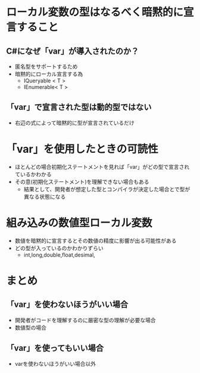 # ローカル変数の型はなるべく暗黙的に宣言すること

## C#になぜ「var」が導入されたのか？
- 匿名型をサポートするため
- 暗黙的にローカル宣言する為
    - IQueryable < T > 
    - IEnumerable< T >

## 「var」で宣言された型は動的型ではない
- 右辺の式によって暗黙的に型が宣言されているだけ

# 「var」を使用したときの可読性
- ほとんどの場合初期化ステートメントを見れば「var」がどの型で宣言されているかわかる
- その意(初期化ステートメント)を理解できない場合もある
    - 結果として、開発者が想定した型とコンパイラが決定した場合とで型が異なる状態になる

# 組み込みの数値型ローカル変数
- 数値を暗黙的に宣言するとその数値の精度に影響が出る可能性がある
- どの型が入っているのかわかりずらい
    - int,long,double,float,desimal,
# まとめ
## 「var」を使わないほうがいい場合
- 開発者がコードを理解するのに厳密な型の理解が必要な場合
- 数値型の場合
## 「var」を使ってもいい場合
- varを使わないほうがいい場合以外

